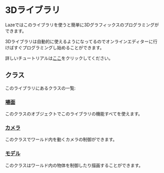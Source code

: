 # 3Dライブラリ

Lazeではこのライブラリを使うと簡単に3Dグラフィックスのプログラミングができます。

3Dライブラリは自動的に使えるようになってるのでオンラインエディターに行けばすぐプログラミングし始めることができます。

詳しいチュートリアルは[ここ](../../tutorial/3d)をクリックしてください。

## クラス

このライブラリにあるクラスの一覧:

### [場面](/scene)

このクラスのオブジェクトでこのライブラリの機能すべてを使えます。

### [カメラ](/camera)

このクラスでワールド内を動くカメラの制御ができます。

### [モデル](/model)

このクラスはワールド内の物体を制御したり描画することができます。



